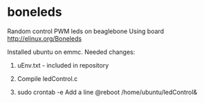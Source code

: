 # boneleds
Random control PWM leds on beaglebone
Using board http://elinux.org/Boneleds

Installed ubuntu on emmc.
Needed changes:
1. uEnv.txt - included in repository

2. Compile ledControl.c

3. sudo crontab -e
Add a line @reboot /home/ubuntu/ledControl&
